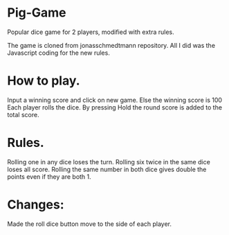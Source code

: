 # Pig-Game
Popular dice game for 2 players, modified with extra rules.

The game is cloned from jonasschmedtmann repository.
All I did was the Javascript coding for the new rules. 

# How to play. 
Input a winning score and click on new game. Else the winning score is 100
Each player rolls the dice. By pressing Hold the round score is added to the total score. 
# Rules. 
Rolling one in any dice loses the turn.
Rolling six twice in the same dice loses all score. 
Rolling the same number in both dice gives double the points even if they are both 1. 
# Changes:
Made the roll dice button move to the side of each player. 

